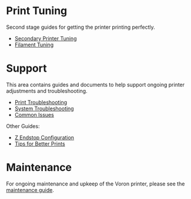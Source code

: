 # Print Tuning

Second stage guides for getting the printer printing perfectly.

* [Secondary Printer Tuning](./secondary_printer_tuning.md)
* [Filament Tuning](./filament_tuning.md)

# Support

This area contains guides and documents to help support ongoing printer adjustments and troubleshooting.

* [Print Troubleshooting](./print_troubleshooting.md)
* [System Troubleshooting](./system_troubleshooting.md)
* [Common Issues](./common_issues/README.md)

Other Guides:

* [Z Endstop Configuration](./z_endstop_configuration.md)
* [Tips for Better Prints](./tips_for_better_prints.md)

# Maintenance

For ongoing maintenance and upkeep of the Voron printer, please see the [maintenance guide](./maintenance/README.md).

